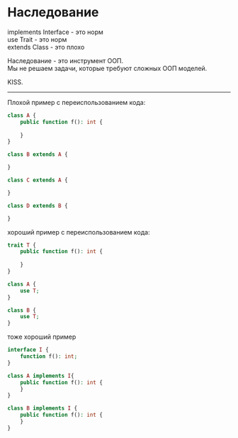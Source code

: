 # Наследование

implements Interface - это норм    
use Trait - это норм  
extends Class - это плохо  

Наследование - это инструмент ООП.  
Мы не решаем задачи, которые требуют сложных ООП моделей.

KISS.

---

Плохой пример с переиспользованием кода:
```php
class A {
    public function f(): int {
        
    }
}

class B extends A {

}

class C extends A {

} 

class D extends B {

}
```

хороший пример с переиспользованием кода:
```php
trait T {
    public function f(): int {
        
    }
}

class A {
    use T;
}

class B {
    use T;
}
```


тоже хороший пример
```php
interface I {
    function f(): int;
}

class A implements I{
    public function f(): int {
    }
}

class B implements I {
    public function f(): int {
    }
}
```